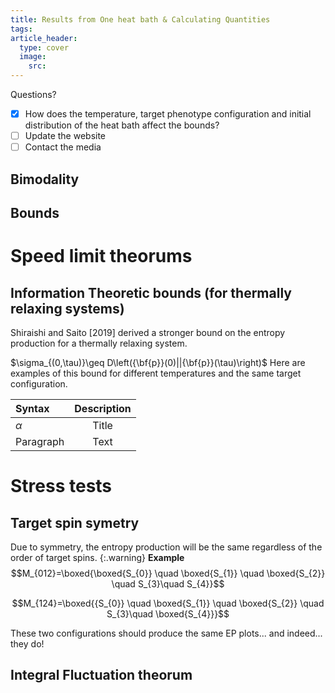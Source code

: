 ```yaml
---
title: Results from One heat bath & Calculating Quantities
tags: 
article_header:
  type: cover
  image:
    src: 
---
```

Questions? 

- [x] How does the temperature, target phenotype configuration and initial distribution of the heat bath affect the bounds?
- [ ] Update the website
- [ ] Contact the media
## Bimodality 



## Bounds 

# Speed limit theorums 



## Information Theoretic bounds (for thermally relaxing systems)

Shiraishi and Saito [2019] derived a stronger bound on the entropy production for a thermally relaxing system.

$\sigma_{(0,\tau)}\geq D\left({\bf{p}}(0)||{\bf{p}}(\tau)\right)$
Here are examples of this bound for different temperatures and the same target configuration. 


| Syntax      | Description | 
| :---        |    :----:   | 
| $\alpha$      | Title       |
| Paragraph   | Text        |



# Stress tests 

## Target spin symetry 
Due to symmetry, the entropy production will be the same regardless of the order of target spins. 
{:.warning}
**Example**
$$M_{012}=\boxed{\boxed{S_{0}} \quad  \boxed{S_{1}} \quad \boxed{S_{2}} \quad S_{3}\quad S_{4}}$$

$$M_{124}=\boxed{{S_{0}} \quad  \boxed{S_{1}} \quad \boxed{S_{2}} \quad S_{3}\quad \boxed{S_{4}}}$$

These two configurations should produce the same EP plots... and indeed... they do!

## Integral Fluctuation theorum 



 
